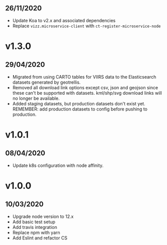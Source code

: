 ## 26/11/2020

- Update Koa to v2.x and associated dependencies
- Replace `vizz.microservice-client` with `ct-register-microservice-node`

# v1.3.0

## 29/04/2020

- Migrated from using CARTO tables for VIIRS data to the Elasticsearch datasets generated by geotrellis.
- Removed all download link options except csv, json and geojson since these can't be supported with datasets. kml/shp/svg download links will no longer be available.
- Added staging datasets, but production datasets don't exist yet. REMEMBER: add production datasets to config before pushing to production.

# v1.0.1

## 08/04/2020

- Update k8s configuration with node affinity.

# v1.0.0

## 10/03/2020

- Upgrade node version to 12.x
- Add basic test setup
- Add travis integration
- Replace npm with yarn
- Add Eslint and refactor CS
